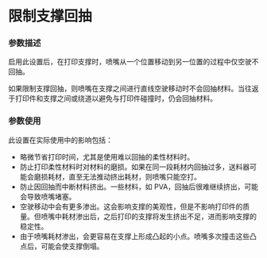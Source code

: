限制支撑回抽
====
### **参数描述**
启用此设置后，在打印支撑时，喷嘴从一个位置移动到另一位置的过程中仅空驶不回抽。

如果限制支撑回抽，则喷嘴在支撑之间进行直线空驶移动时不会回抽材料。当往返于打印件和支撑之间或绕道以避免与打印件碰撞时，仍会回抽材料。

### **参数使用**
此设置在实际使用中的影响包括：
* 略微节省打印时间，尤其是使用难以回抽的柔性材料时。
* 防止打印柔性材料时对材料的磨损。如果在同一段耗材内回抽过多，送料器可能会磨损耗材，直至无法推动挤出耗材，则喷嘴只能空打。
* 防止因回抽而中断材料挤出。一些材料，如 PVA，回抽后很难继续挤出，可能会导致喷嘴堵塞。
* 空驶移动中会有更多渗出。这会影响支撑的美观性，但是不影响打印件的质量。但喷嘴中耗材渗出后，之后打印的支撑将发生挤出不足，进而影响支撑的稳定性。
* 由于喷嘴耗材渗出，会更容易在支撑上形成凸起的小点。喷嘴多次撞击这些凸点后，可能会使支撑倒塌。